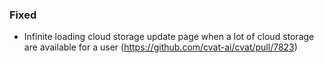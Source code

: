 ### Fixed

- Infinite loading cloud storage update page when a lot of cloud storage are available for a user
  (<https://github.com/cvat-ai/cvat/pull/7823>)
